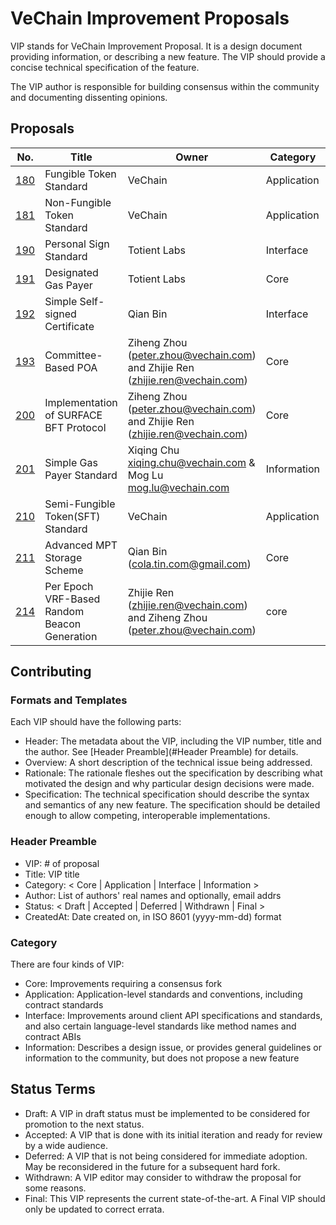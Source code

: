VeChain Improvement Proposals
====

VIP stands for VeChain Improvement Proposal. It is a design document providing information, or describing a new feature. The VIP should provide a concise technical specification of the feature.

The VIP author is responsible for building consensus within the community and documenting dissenting opinions.


## Proposals

| No.                      | Title                          | Owner   | Category    | Status |
| ------------------------ | ------------------------------ | ------- | ----------- | ------ |
| [180](./vips/VIP-180.md) | Fungible Token Standard        | VeChain | Application | Final  |
| [181](./vips/VIP-181.md) | Non-Fungible Token Standard    | VeChain | Application | Accepted  |
| [190](./vips/VIP-190.md) | Personal Sign Standard         | Totient Labs | Interface | Final  |
| [191](./vips/VIP-191.md) | Designated Gas Payer           | Totient Labs | Core | Draft  |
| [192](./vips/VIP-192.md) | Simple Self-signed Certificate | Qian Bin | Interface | Draft |
| [193](./vips/VIP-193.md) | Committee-Based POA | Ziheng Zhou (peter.zhou@vechain.com) and Zhijie Ren (zhijie.ren@vechain.com) | Core | Draft |
| [200](./vips/VIP-200.md) | Implementation of SURFACE BFT Protocol | Ziheng Zhou (peter.zhou@vechain.com) and Zhijie Ren (zhijie.ren@vechain.com) | Core | Draft |
| [201](./vips/VIP-201.md) | Simple Gas Payer Standard | Xiqing Chu <xiqing.chu@vechain.com> & Mog Lu <mog.lu@vechain.com> | Information | Draft |
| [210](./vips/VIP-210.md) | Semi-Fungible Token(SFT) Standard | VeChain | Application | Draft |
| [211](./vips/VIP-211-zh_CN.md) | Advanced MPT Storage Scheme | Qian Bin (<cola.tin.com@gmail.com>) | Core | Draft |
| [214](./vips/VIP-214.md) | Per Epoch VRF-Based Random Beacon Generation | Zhijie Ren (zhijie.ren@vechain.com) and Ziheng Zhou (peter.zhou@vechain.com) | core | Draft |

## Contributing

### Formats and Templates

Each VIP should have the following parts:

+ Header: The metadata about the VIP, including the VIP number, title and the author. See [Header Preamble](#Header Preamble) for details.
+ Overview: A short description of the technical issue being addressed.
+ Rationale: The rationale fleshes out the specification by describing what motivated the design and why particular design decisions were made.
+ Specification: The technical specification should describe the syntax and semantics of any new feature. The specification should be detailed enough to allow competing, interoperable implementations.


### Header Preamble

+ VIP: # of proposal
+ Title: VIP title
+ Category: < Core | Application | Interface | Information >
+ Author: List of authors' real names and optionally, email addrs
+ Status: < Draft | Accepted | Deferred | Withdrawn | Final >
+ CreatedAt: Date created on, in ISO 8601 (yyyy-mm-dd) format


### Category

There are four kinds of VIP:

+ Core: Improvements requiring a consensus fork
+ Application: Application-level standards and conventions, including contract standards
+ Interface: Improvements around client API specifications and standards, and also certain language-level standards like method names and contract ABIs
+ Information: Describes a design issue, or provides general guidelines or information to the community, but does not propose a new feature


## Status Terms

+ Draft: A VIP in draft status must be implemented to be considered for promotion to the next status.
+ Accepted: A VIP that is done with its initial iteration and ready for review by a wide audience.
+ Deferred: A VIP that is not being considered for immediate adoption. May be reconsidered in the future for a subsequent hard fork.
+ Withdrawn: A VIP editor may consider to withdraw the proposal for some reasons.
+ Final: This VIP represents the current state-of-the-art. A Final VIP should only be updated to correct errata.
